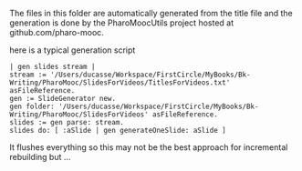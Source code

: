 The files in this folder are automatically generated from the title file and the generation is done by the PharoMoocUtils project hosted at github.com/pharo-mooc.

here is a typical generation script

	| gen slides stream |
	stream := '/Users/ducasse/Workspace/FirstCircle/MyBooks/Bk-Writing/PharoMooc/SlidesForVideos/TitlesForVideos.txt' asFileReference.
	gen := SlideGenerator new. 
	gen folder: '/Users/ducasse/Workspace/FirstCircle/MyBooks/Bk-Writing/PharoMooc/SlidesForVideos' asFileReference.
	slides := gen parse: stream.
	slides do: [ :aSlide | gen generateOneSlide: aSlide ] 
	
It flushes everything so this may not be the best approach for incremental rebuilding but ... 	


